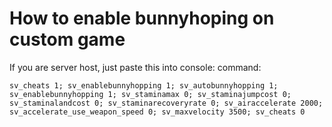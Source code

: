 # How to enable bunnyhoping on custom game
If you are server host, just paste this into console:
command:
```
sv_cheats 1; sv_enablebunnyhopping 1; sv_autobunnyhopping 1; sv_enablebunnyhopping 1; sv_staminamax 0; sv_staminajumpcost 0; sv_staminalandcost 0; sv_staminarecoveryrate 0; sv_airaccelerate 2000; sv_accelerate_use_weapon_speed 0; sv_maxvelocity 3500; sv_cheats 0
```